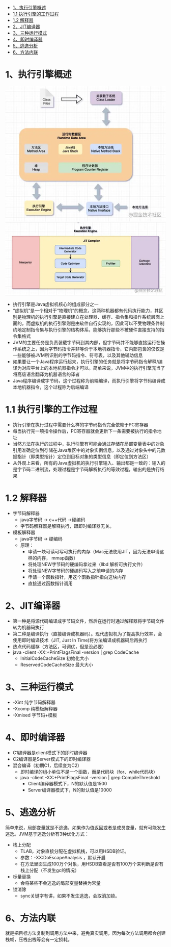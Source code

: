 - [1、执行引擎概述](#1执行引擎概述)
- [1.1 执行引擎的工作过程](#11-执行引擎的工作过程)
- [1.2 解释器](#12-解释器)
- [2、JIT编译器](#2jit编译器)
- [3、三种运行模式](#3三种运行模式)
- [4、即时编译器](#4即时编译器)
- [5、逃逸分析](#5逃逸分析)
- [6、方法内联](#6方法内联)

# 1、执行引擎概述
![zxyq1](../image/jxyq1.png)
![zxyq2](../image/zxyq2.png)
- 执行引擎是Java虚拟机核心的组成部分之一
- “虚拟机”是一个相对于“物理机”的概念，这两种机器都有代码执行能力，其区别是物理机的执行引擎是直接建立在处理器、缓存、指令集和操作系统层面上面的，而虚拟机的执行引擎则是由软件自行实现的，因此可以不受物理条件制约地定制指令集与执行引擎的结构体系，能够执行那些不被硬件直接支持的指令集格式
- JVM的主要任务是负责装载字节码到其内部，但字节码并不能够直接运行在操作系统之上，因为字节码指令并非等价于本地机器指令，它内部包含的仅仅是一些能够被JVM所识别的字节码指令、符号表，以及其他辅助信息
- 如果要让一个Java程序运行起来，执行引擎的任务就是将字节码指令解释/编译为对应平台上的本地机器指令才可以。简单来说，JVM中的执行引擎充当了将高级语言翻译为机器语言的译者
- Java程序编译成字节码，这个过程称为前端编译，而执行引擎将字节码编译成本地机器指令，这个过程称为后端编译
# 1.1 执行引擎的工作过程
- 执行引擎在执行过程中需要什么样的字节码指令完全依赖于PC寄存器
- 每当执行完一项指令操作后，PC寄存器就会更新下一条需要被执行的指令地址
- 当然方法在执行的过程中，执行引擎有可能会通过存储在局部变量表中的对象引用准确定位到存储在Java堆区中的对象实例信息，以及通过对象头中的元数据指针（即类型指针）定位到目标对象的类型信息（即定位到方法区）
- 从外观上来看，所有的Java虚拟机的执行引擎输入、输出都是一致的：输入的是字节码二进制流，处理过程是字节码解析执行的等效过程，输出的是执行结果
# 1.2 解释器
- 字节码解释器
  - java字节码 -> c++代码 ->硬编码
  - 字节码解释器是解释执行，跟即时编译器无关。
- 模板解释器
  - java字节码 -> 硬编码
  - 原理：
    - 申请一块可读可写可执行的内存（Mac无法使用JIT，因为无法申请这样的内存， mmap函数）
    - 将处理NEW字节码的硬编码拿过来（llbd 解析可执行文件）
    - 将处理NEW字节码的硬编码写入之前申请的内存
    - 申请一个函数指针，用这个函数指针指向这块内存
    - 直接通过函数指针调用
# 2、JIT编译器
- 第一种是将源代码编译成字节码文件，然后在运行时通过解释器将字节码文件转为机器码执行
- 第二种是编译执行（直接编译成机器码）。现代虚拟机为了提高执行效率，会使用即时编译技术（JIT, Just In Time)将方法编译成机器码后再执行
- 热点代码缓存（方法区，可调优，但是没必要）
- java -client -XX:+PrintFlagsFinal -version | grep CodeCache
  - InitialCodeCacheSize 初始化大小
  - ReservedCodeCacheSize 最大大小
# 3、三种运行模式
- -Xint 纯字节码解释器
- -Xcomp 纯模板解释器
- -Xmixed 字节码+模板
# 4、即时编译器
- C1编译器是client模式下的即时编译器
- C2编译器是Server模式下的即时编译器
- 混合编译（初期C1，后续变为C2）
  - 即时编译的组小单位不是一个函数，而是代码块（for、while代码块）
  - java -client -XX:+PrintFlagsFinal -version | grep CompileThreshold
    - Client编译器模式下，N的默认值是1500
    - Server编译器模式下，N的默认值是10000
# 5、逃逸分析
简单来说，局部变量就是不逃逸，如果作为值返回或者是成员变量，就有可能发生逃逸。JVM基于逃逸分析有3种优化方式：
- 栈上分配
  - TLAB，对象直接分配在虚拟机栈，可以用HSDB验证。
  - 参数：-XX:DoEscapeAnalysis ，默认开启
  - 在方法里面生成100万个对象，用HSDB查看是否有100万个来判断是否有栈上分配（不发生gc的情况）
- 标量替换
  - 会将某些不会逃逸的局部变量替换为常量
- 锁消除
  - sync关键字有讲，如果不发生逃逸，会取消加锁。
# 6、方法内联
就是把目标方法复制到调用方法中来，避免真实调用，因为每次方法调用都会创建栈帧，压栈出栈等会有一定损耗。

